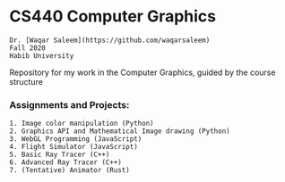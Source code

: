 # CS440 Computer Graphics
    Dr. [Waqar Saleem](https://github.com/waqarsaleem)
    Fall 2020
    Habib University
Repository for my work in the Computer Graphics, guided by the course structure 

### Assignments and Projects:
    1. Image color manipulation (Python)
    2. Graphics API and Mathematical Image drawing (Python)
    3. WebGL Programming (JavaScript)
    4. Flight Simulator (JavaScript)
    5. Basic Ray Tracer (C++)
    6. Advanced Ray Tracer (C++)
    7. (Tentative) Animator (Rust)
